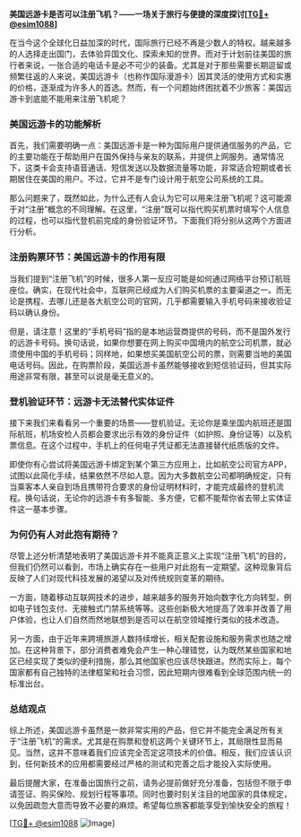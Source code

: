**美国远游卡是否可以注册飞机？——一场关于旅行与便捷的深度探讨[[TG💪+ @esim1088](https://t.me/s/esim1088)]**

在当今这个全球化日益加深的时代，国际旅行已经不再是少数人的特权。越来越多的人选择走出国门，去体验异国文化、探索未知的世界。而对于计划前往美国的旅行者来说，一张合适的电话卡是必不可少的装备。尤其是对于那些需要长期逗留或频繁往返的人来说，美国远游卡（也称作国际漫游卡）因其灵活的使用方式和实惠的价格，逐渐成为许多人的首选。然而，有一个问题始终困扰着不少旅客：美国远游卡到底能不能用来注册飞机呢？

### 美国远游卡的功能解析

首先，我们需要明确一点：美国远游卡是一种为国际用户提供通信服务的产品，它的主要功能在于帮助用户在国外保持与亲友的联系，并提供上网服务。通常情况下，这类卡会支持语音通话、短信发送以及数据流量等功能，非常适合短期或者长期居住在美国的用户。不过，它并不是专门设计用于航空公司系统的工具。

那么问题来了，既然如此，为什么还有人会认为它可以用来注册飞机呢？这可能源于对“注册”概念的不同理解。在这里，“注册”既可以指代购买机票时填写个人信息的过程，也可以指代登机前完成的身份验证环节。下面我们将分别从这两个方面进行分析。

### 注册购票环节：美国远游卡的作用有限

当我们提到“注册飞机”的时候，很多人第一反应可能是如何通过网络平台预订航班座位。确实，在现代社会中，互联网已经成为人们购买机票的主要渠道之一。而无论是携程、去哪儿还是各大航空公司的官网，几乎都需要输入手机号码来接收验证码以确认身份。

但是，请注意！这里的“手机号码”指的是本地运营商提供的号码，而不是国外发行的远游卡号码。换句话说，如果你想要在网上购买中国境内的航空公司机票，就必须使用中国的手机号码；同样地，如果想买美国航空公司的票，则需要当地的美国电话号码。因此，在购票阶段，美国远游卡虽然能够接收到短信验证码，但其实际用途非常有限，甚至可以说是毫无意义的。

### 登机验证环节：远游卡无法替代实体证件

接下来我们来看看另一个重要的场景——登机验证。无论你是乘坐国内航班还是国际航班，机场安检人员都会要求出示有效的身份证件（如护照、身份证等）以及机票信息。在这个过程中，手机上的任何电子凭证都无法直接替代纸质版的文件。

即使你有心尝试将美国远游卡绑定到某个第三方应用上，比如航空公司官方APP，试图以此简化手续，结果依然不尽如人意。因为大多数航空公司都明确规定，只有当乘客本人亲自到场且携带符合要求的身份证明材料时，才能完成最终的登机流程。换句话说，无论你的远游卡有多智能、多方便，它都不能帮你省去带上实体证件这一基本步骤。

### 为何仍有人对此抱有期待？

尽管上述分析清楚地表明了美国远游卡并不能真正意义上实现“注册飞机”的目的，但我们仍然可以看到，市场上确实存在一些用户对此抱有一定期望。这种现象背后反映了人们对现代科技发展的渴望以及对传统规则变革的期待。

一方面，随着移动互联网技术的进步，越来越多的服务开始向数字化方向转型，例如电子钱包支付、无接触式门禁系统等等。这些创新极大地提高了效率并改善了用户体验，也让人们自然而然地联想到是否可以在航空领域推行类似的技术改造。

另一方面，由于近年来跨境旅游人数持续增长，相关配套设施和服务需求也随之增加。在这种背景下，部分消费者难免会产生一种心理错觉，认为既然某些国家和地区已经实现了类似的便利措施，那么其他国家也应该尽快跟进。然而实际上，每个国家都有自己独特的法律框架和社会习惯，因此短期内很难看到全球范围内统一的标准出台。

### 总结观点

综上所述，美国远游卡虽然是一款非常实用的产品，但它并不能完全满足所有关于“注册飞机”的需求。尤其是在购票和登机这两个关键环节上，其局限性显而易见。当然，这并不意味着我们应该完全否定这项技术的价值。相反，我们应该认识到，任何新技术的应用都需要经过严格的测试和完善之后才能投入实际使用。

最后提醒大家，在准备出国旅行之前，请务必提前做好充分准备，包括但不限于申请签证、购买保险、规划行程等事项。同时也要时刻关注目的地国家的具体规定，以免因疏忽大意而导致不必要的麻烦。希望每位旅客都能享受到愉快安全的旅程！

[[TG💪+ @esim1088](https://t.me/s/esim1088) ![Image](https://i.postimg.cc/4NQfJmqS/Snipaste-2025-05-13-00-14-12.png)]